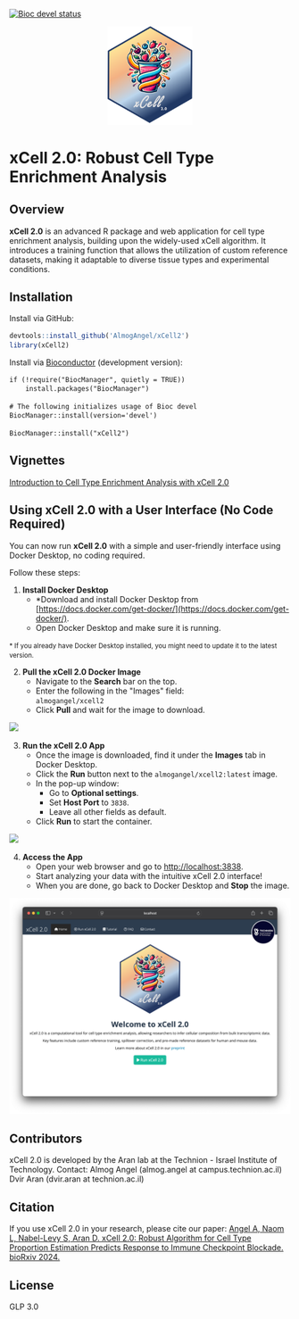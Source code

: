 [![Bioc devel status](http://www.bioconductor.org/shields/build/devel/bioc/xCell2.svg)](https://bioconductor.org/checkResults/devel/bioc-LATEST/xCell2)
<div align="center">
  <img src="man/figures/xcell2logo.png" width="30%">
</div>

# xCell 2.0: Robust Cell Type Enrichment Analysis

## Overview
**xCell 2.0** is an advanced R package and web application for cell type enrichment analysis, building upon the widely-used xCell algorithm. It introduces a training function that allows the utilization of custom reference datasets, making it adaptable to diverse tissue types and experimental conditions.

## Installation
Install via GitHub:

```R
devtools::install_github('AlmogAngel/xCell2')
library(xCell2)
```

Install via [Bioconductor](https://bioconductor.org/packages/devel/bioc/html/xCell2.html) (development version):
```
if (!require("BiocManager", quietly = TRUE))
    install.packages("BiocManager")

# The following initializes usage of Bioc devel
BiocManager::install(version='devel')

BiocManager::install("xCell2")
```

## Vignettes

[Introduction to Cell Type Enrichment Analysis with xCell 2.0](https://aran-lab.com/xcell2-vignette)

## Using xCell 2.0 with a User Interface (No Code Required)
You can now run **xCell 2.0** with a simple and user-friendly interface using Docker Desktop, no coding required. 

Follow these steps:
  
  1. **Install Docker Desktop**
     - *Download and install Docker Desktop from [https://docs.docker.com/get-docker/](https://docs.docker.com/get-docker/).
     - Open Docker Desktop and make sure it is running.
    
  <small>\* If you already have Docker Desktop installed, you might need to update it to the latest version.</small>
  
  2. **Pull the xCell 2.0 Docker Image**
     - Navigate to the **Search** bar on the top.
     - Enter the following in the "Images" field:  
       `almogangel/xcell2`
     - Click **Pull** and wait for the image to download.  

![](https://github.com/AlmogAngel/xCell2/blob/master/man/figures/docker_tutorial_1.gif)

  3. **Run the xCell 2.0 App**
     - Once the image is downloaded, find it under the **Images** tab in Docker Desktop.
     - Click the **Run** button next to the `almogangel/xcell2:latest` image.
     - In the pop-up window:
       - Go to **Optional settings**.
       - Set **Host Port** to `3838`.
       - Leave all other fields as default.
     - Click **Run** to start the container.  

![](https://github.com/AlmogAngel/xCell2/blob/master/man/figures/docker_tutorial_2.gif)
  
  4. **Access the App**
     - Open your web browser and go to [http://localhost:3838](http://localhost:3838).
     - Start analyzing your data with the intuitive xCell 2.0 interface!
     - When you are done, go back to Docker Desktop and **Stop** the image.
    
  <img src="man/figures/xcell2_shiny.png">

## Contributors

xCell 2.0 is developed by the Aran lab at the Technion - Israel Institute of Technology. Contact: Almog Angel (almog.angel at campus.technion.ac.il) Dvir Aran (dvir.aran at technion.ac.il)

## Citation

If you use xCell 2.0 in your research, please cite our paper:
[Angel A, Naom L, Nabel-Levy S, Aran D. xCell 2.0: Robust Algorithm for Cell Type Proportion Estimation Predicts Response to Immune Checkpoint Blockade. bioRxiv 2024.](https://doi.org/10.1101/2024.09.06.611424)

## License

GLP 3.0

